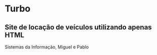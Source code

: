 <h1>Turbo</h1>
<h2>Site de locação de veículos utilizando apenas HTML</h2>

<p>Sistemas da Informação, Miguel e Pablo</p>
